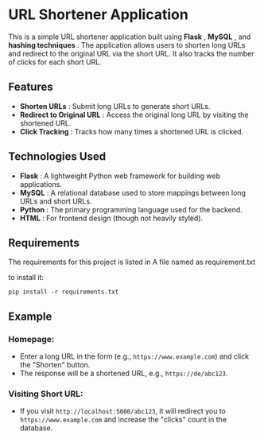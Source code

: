 # URL Shortener Application

This is a simple URL shortener application built using **Flask** , **MySQL** , and **hashing techniques** . The application allows users to shorten long URLs and redirect to the original URL via the short URL. It also tracks the number of clicks for each short URL.

## Features

- **Shorten URLs** : Submit long URLs to generate short URLs.
- **Redirect to Original URL** : Access the original long URL by visiting the shortened URL.
- **Click Tracking** : Tracks how many times a shortened URL is clicked.

## Technologies Used

- **Flask** : A lightweight Python web framework for building web applications.
- **MySQL** : A relational database used to store mappings between long URLs and short URLs.
- **Python** : The primary programming language used for the backend.
- **HTML** : For frontend design (though not heavily styled).

## Requirements

The requirements for this project is listed in A file named as requirement.txt

to install it:

```
pip install -r requirements.txt

```

## Example

### Homepage:

- Enter a long URL in the form (e.g., `https://www.example.com`) and click the "Shorten" button.
- The response will be a shortened URL, e.g., `https://de/abc123`.

### Visiting Short URL:

- If you visit `http://localhost:5000/abc123`, it will redirect you to `https://www.example.com` and increase the "clicks" count in the database.
